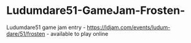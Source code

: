 # Ludumdare51-GameJam-Frosten-
Ludumdare51 game jam entry - https://ldjam.com/events/ludum-dare/51/frosten - available to play online
